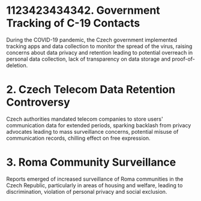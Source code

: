 # 1123423434342. Government Tracking of C-19 Contacts
During the COVID-19 pandemic, the Czech government implemented tracking apps and data collection to monitor the spread of the virus, raising concerns about data privacy and retention leading to potential overreach in personal data collection, lack of transparency on data storage and proof-of-deletion.

# 2. Czech Telecom Data Retention Controversy
Czech authorities mandated telecom companies to store users' communication data for extended periods, sparking backlash from privacy advocates leading to mass surveillance concerns, potential misuse of communication records, chilling effect on free expression.

# 3. Roma Community Surveillance
Reports emerged of increased surveillance of Roma communities in the Czech Republic, particularly in areas of housing and welfare, leading to discrimination, violation of personal privacy and social exclusion.

